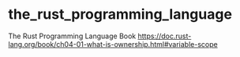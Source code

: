 # the_rust_programming_language
The Rust Programming Language Book
https://doc.rust-lang.org/book/ch04-01-what-is-ownership.html#variable-scope
